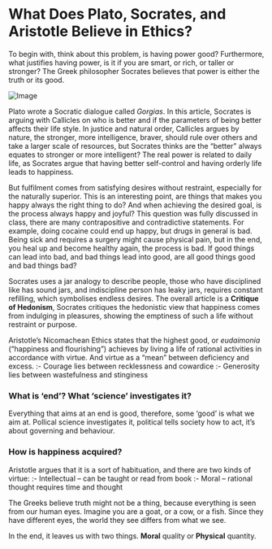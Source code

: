 # What Does Plato, Socrates, and Aristotle Believe in Ethics?

To begin with, think about this problem, is having power good? Furthermore, what justifies having power, is it if you are smart, or rich, or taller or stronger? The Greek philosopher Socrates believes that power is either the truth or its good. 

![Image](https://github.com/user-attachments/assets/5af59766-5b17-406d-b8c6-fb9ab0b5d666)

Plato wrote a Socratic dialogue called _Gorgias_. In this article, Socrates is arguing with Callicles on who is better and if the parameters of being better affects their life style. In justice and natural order, Callicles argues by nature, the stronger, more intelligence, braver, should rule over others and take a larger scale of resources, but Socrates thinks are the “better” always equates to stronger or more intelligent?  The real power is related to daily life, as Socrates argue that having better self-control and having orderly life leads to happiness. 

But fulfilment comes from satisfying desires without restraint, especially for the naturally superior. This is an interesting point, are things that makes you happy always the right thing to do? And when achieving the desired goal, is the process always happy and joyful? This question was fully discussed in class, there are many contrapositive and contradictive statements. For example, doing cocaine could end up happy, but drugs in general is bad. Being sick and requires a surgery might cause physical pain, but in the end, you heal up and become healthy again, the process is bad. If good things can lead into bad, and bad things lead into good, are all good things good and bad things bad?

Socrates uses a jar analogy to describe people, those who have disciplined like has sound jars, and indiscipline person has leaky jars, requires constant refilling, which symbolises endless desires. The overall article is a **Critique of Hedonism**, Socrates critiques the hedonistic view that happiness comes from indulging in pleasures, showing the emptiness of such a life without restraint or purpose.

Aristotle’s Nicomachean Ethics states that the highest good, or _eudaimonia_ (“happiness and flourishing”) achieves by living a life of rational activities in accordance with virtue. And virtue as a “mean” between deficiency and excess.
:- Courage lies between recklessness and cowardice
:- Generosity lies between wastefulness and stinginess

### What is ‘end’? What ‘science’ investigates it?
Everything that aims at an end is good, therefore, some ‘good’ is what we aim at. Pollical science investigates it, political tells society how to act, it’s about governing and behaviour. 

### How is happiness acquired?
Aristotle argues that it is a sort of habituation, and there are two kinds of virtue:
:- Intellectual – can be taught or read from book
:- Moral – rational thought requires time and thought

The Greeks believe truth might not be a thing, because everything is seen from our human eyes. Imagine you are a goat, or a cow, or a fish. Since they have different eyes, the world they see differs from what we see. 

In the end, it leaves us with two things. **Moral** quality or **Physical** quantity.
